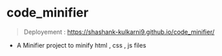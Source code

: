 # code_minifier
> Deployement : https://shashank-kulkarni9.github.io/code_minifier/
 - A Minifier project to minify html , css , js files
